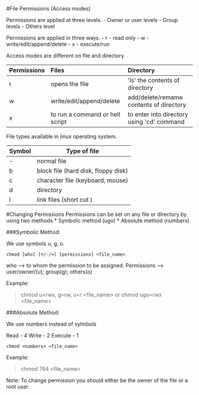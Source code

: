 #File Permissions (Access modes)

Permissions are applied at three levels.
	- Owner or user levels
	- Group levels
	- Others level

Permissions are applied in three ways.
	- r - read only
	- w - write/edit/append/delete
	- x - execute/run

Access modes are different on file and directory

| Permissions | Files | Directory |
| :---------- | :---- | :-------- |
| r | opens the file | 'ls' the contents of directory |
| w | write/edit/append/delete | add/delete/remame contents of directory |
| x | to run a command or hell script | to enter into directory using 'cd' command |

File types available in linux operating system.

| Symbol | Type of file |
| ------ | ------------ |
| - | normal file |
| b | block file (hard disk, floppy disk) |
| c | character file (keyboard, mouse) |
| d | directory |
| l | link files (short cut ) |

#Changing Permissions
Permissions can be set on any file or directory by using two methods
	* Symbolic method (ugo)
	* Absolute method (numbers)

###Symbolic Method:

We use symbols u, g, o.
```
chmod [who] [+/-/=] [permissions] <file_name>
```

who --> to whom the permission to be assigned.
Permissions --> user/owner/(u); group(g); others(o)

Example:
> chmod u=rwx, g=rw, o=r <file_name>
or
> chmod ugo=rwx <file_name>

###Absolute Method:

We use numbers instead of sylmbols

Read	- 4
Write	- 2
Execute	- 1

```
chmod <numbers> <file_name>
```

Example:
>chmod 764 <file_name>

Note: To change permission you should either be the owner of the file or a root user.